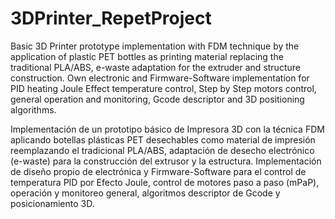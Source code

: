 # 3DPrinter_RepetProject

Basic 3D Printer prototype implementation with FDM technique by the application of plastic PET bottles as printing material replacing the traditional PLA/ABS, e-waste adaptation for the extruder and structure construction. Own electronic and Firmware-Software implementation for PID heating Joule Effect temperature control, Step by Step motors control, general operation and monitoring, Gcode descriptor and 3D positioning algorithms.

Implementación de un prototipo básico de Impresora 3D con la técnica FDM aplicando botellas plásticas PET desechables como material de impresión reemplazando el tradicional PLA/ABS, adaptación de desecho electrónico (e-waste) para la construcción del extrusor y la estructura. Implementación de diseño propio de electrónica y Firmware-Software para el control de temperatura PID por Efecto Joule, control de motores paso a paso (mPaP), operación y monitoreo general, algoritmos descriptor de Gcode y posicionamiento 3D. 
